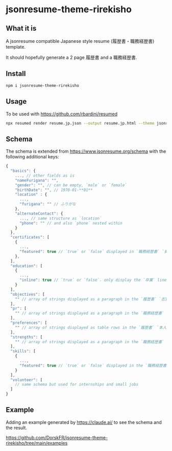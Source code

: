 # jsonresume-theme-rirekisho

## What it is

A jsonresume compatible Japanese style resume (履歴書・職務経歴書) template.

It should hopefully generate a 2 page 履歴書 and a 職務経歴書.

## Install

```bash
npm i jsonresume-theme-rirekisho
```

## Usage

To be used with https://github.com/rbardini/resumed

```bash
npx resumed render resume.jp.json --output resume.jp.html --theme jsonresume-theme-rirekisho
```

##  Schema

The schema is extended from https://www.jsonresume.org/schema with the following additional keys:

```javascript
{
  "basics": {
    ..., // other fields as is
    "nameFurigana": "",
    "gender": "", // can be empty, `male` or `female`
    "birthDate": "", // 1970-01-**01**
    "location" : {
      ...,
      "furigana": "" // ふりがな
    },
    "alternateContact": {
      ..., // same structure as `location`
      "phone": "" // and also `phone` nested within
    }
  },
  "certificates": [
    {
      ...,
      "featured": true // `true` or `false` displayed in `職務経歴書` `資格・特技` section
    },
  ],
  "education": [
    {
      ...,
      "inline": true // `true` or `false`. only display the `卒業` line in the `履歴書` `学歴` section
    }
  ],
  "objectives": [
    "" // array of strings displayed as a paragraph in the `履歴書` `志望の動機` section
  ],
  "pr": [
    "" // array of strings displayed as a paragraph in the `職務経歴書` `自己PR` section
  ],
  "preferences": [
    "" // array of strings displayed as table rows in the `履歴書` `本人希望記入欄` section
  ],
  "strengths": [
    "" // array of strings displayed as a paragraph in the `職務経歴書` `活かせる経験` section
  ],
  "skills": [
    {
      ...,
      "featured": true // `true` or `false` displayed in the `職務経歴書` `経験・スキル` section
    }
  ],
  "volunteer": [
    // same schema but used for internships and small jobs
  ]
}
```

## Example

Adding an example generated by https://claude.ai/ to see the schema and the result.

https://github.com/DorskFR/jsonresume-theme-rirekisho/tree/main/examples
